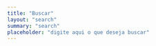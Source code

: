 ```yaml
---
title: "Buscar"
layout: "search"
summary: "search"
placeholder: "digite aqui o que deseja buscar"
---
```

